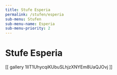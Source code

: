 ```yaml
---
title: Stufe Esperia
permalink: /stufen/esperia
sub-menu: Stufen
sub-menu-name: Esperia
sub-menu-priority: 2
---
```


# Stufe Esperia

[[ gallery 1IlT1UhycqiKUbuSLhjzXNYEm8UaQJOvj ]]